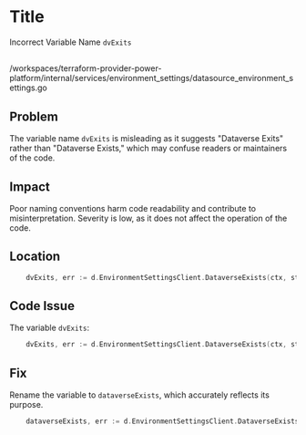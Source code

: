 # Title

Incorrect Variable Name `dvExits`

##

/workspaces/terraform-provider-power-platform/internal/services/environment_settings/datasource_environment_settings.go

## Problem

The variable name `dvExits` is misleading as it suggests "Dataverse Exits" rather than "Dataverse Exists," which may confuse readers or maintainers of the code.

## Impact

Poor naming conventions harm code readability and contribute to misinterpretation. Severity is low, as it does not affect the operation of the code.

## Location

```go
	dvExits, err := d.EnvironmentSettingsClient.DataverseExists(ctx, state.EnvironmentId.ValueString())
```

## Code Issue

The variable `dvExits`:

```go
	dvExits, err := d.EnvironmentSettingsClient.DataverseExists(ctx, state.EnvironmentId.ValueString())
```

## Fix

Rename the variable to `dataverseExists`, which accurately reflects its purpose.

```go
	dataverseExists, err := d.EnvironmentSettingsClient.DataverseExists(ctx, state.EnvironmentId.ValueString())
```